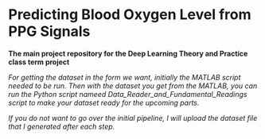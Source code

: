 # Predicting Blood Oxygen Level from PPG Signals

**The main project repository for the Deep Learning Theory and Practice class term project**

_For getting the dataset in the form we want, initially the MATLAB script needed to be run. Then with the dataset you get from the MATLAB, you can run the Python script nameed Data_Reader_and_Fundamental_Readings script to make your dataset ready for the upcoming parts._

_If you do not want to go over the initial pipeline, I will upload the dataset file that I generated after each step._
